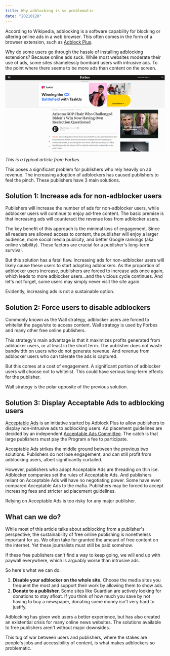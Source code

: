 ```yaml
---
title: Why adblocking is so problematic
date: "20210128"
---
```

According to Wikipedia, adblocking is a software capability for blocking or altering online ads in a web browser. This often comes in the form of a browser extension, such as [Adblock Plus](https://adblockplus.org/).

Why do some users go through the hassle of installing adblocking extensions? Because online ads suck. While most websites moderate their use of ads, some sites shamelessly bombard users with intrusive ads. To the point where there seems to be more ads than content on the screen.

![Screenshot of Typical Forbes Article](/images/uploads/forbes.png)

*This is a typical article from Forbes*

This poses a significant problem for publishers who rely heavily on ad revenue. The increasing adoption of adblockers has caused publishers to feel the pinch. These publishers have 3 main solutions.

## Solution 1: Increase ads for non-adblocker users

Publishers will increase the number of ads for non-adblocker users, while adblocker users will continue to enjoy ad-free content. The basic premise is that increasing ads will counteract the revenue loss from adblocker users.

The key benefit of this approach is the minimal loss of engagement. Since all readers are allowed access to content, the publisher will enjoy a larger audience, more social media publicity, and better Google rankings (aka online visibility). These factors are crucial for a publisher's long-term survival.

But this solution has a fatal flaw. Increasing ads for non-adblocker users will likely cause these users to start adopting adblockers. As the proportion of adblocker users increase, publishers are forced to increase ads once again, which leads to more adblocker users...and the vicious cycle continues. And let's not forget, some users may simply never visit the site again.

Evidently, increasing ads is not a sustainable option.

## Solution 2: Force users to disable adblockers

Commonly known as the Wall strategy, adblocker users are forced to whitelist the page/site to access content. Wall strategy is used by Forbes and many other free online publishers.

This strategy's main advantage is that it maximizes profits generated from adblocker users, or at least in the short term. The publisher does not waste bandwidth on users who do not generate revenue. And revenue from adblocker users who can tolerate the ads is captured.

But this comes at a cost of engagement. A significant portion of adblocker users will choose not to whitelist. This could have serious long-term effects for the publisher.

Wall strategy is the polar opposite of the previous solution.

## Solution 3: Display Acceptable Ads to adblocking users

[Acceptable Ads](https://acceptableads.com/) is an initiative started by Adblock Plus to allow publishers to display non-intrusive ads to adblocking users. Ad placement guidelines are decided by an independent [Acceptable Ads Committee](https://www.acceptableadscommittee.org/the-standard/). The catch is that large publishers must pay the Program a fee to participate.

Acceptable Ads strikes the middle ground between the previous two solutions. Publishers do not lose engagement, and can still profit from adblocking users, albeit significantly curtailed.

However, publishers who adopt Acceptable Ads are threading on thin ice. Adblocker companies set the rules of Acceptable Ads. And publishers reliant on Acceptable Ads will have no negotiating power. Some have even compared Acceptable Ads to the mafia. Publishers may be forced to accept increasing fees and stricter ad placement guidelines.

Relying on Acceptable Ads is too risky for any major publisher.

## What can we do?

While most of this article talks about adblocking from a publisher's perspective, the sustainability of free online publishing is nonetheless important for us. We often take for granted the amount of free content on the internet. Yet these journalists must still be paid somehow.

If these free publishers can't find a way to keep going, we will end up with paywall everywhere, which is arguably worse than intrusive ads.

So here's what we can do:
1. **Disable your adblocker on the whole site.** Choose the media sites you frequent the most and support their work by allowing them to show ads. 
2. **Donate to a publisher.** Some sites like Guardian are actively looking for donations to stay afloat. If you think of how much you save by not having to buy a newspaper, donating some money isn't very hard to justify.

Adblocking has given web users a better experience, but has also created an existential crisis for many online news websites. The solutions available to free publishers aren't without major downsides. 

This tug of war between users and publishers, where the stakes are people's jobs and accessibility of content, is what makes adblockers so problematic.